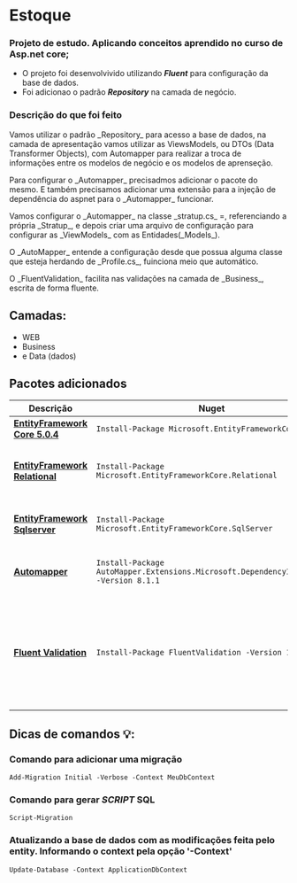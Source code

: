 # Estoque
### Projeto de estudo. Aplicando conceitos aprendido no curso de Asp.net core;

* O projeto foi desenvolvivido utilizando **_Fluent_** para configuração da base de dados.
* Foi adicionao o padrão **_Repository_** na camada de negócio.

### Descrição do que foi feito
<p>Vamos utilizar o padrão _Repository_ para acesso a base de dados, na camada de apresentação vamos utilizar as ViewsModels, ou DTOs (Data Transformer Objects), 
com Automapper para realizar a troca de informações entre os modelos de negócio e os modelos de aprenseção. <p/>
<p>Para configurar o _Automapper_ precisadmos adicionar o pacote do mesmo. E também precisamos adicionar uma extensão para a injeção de dependência do aspnet para o _Automapper_ funcionar.</p>
<p>Vamos configurar o _Automapper_ na classe _stratup.cs_ =, referenciando a própria _Stratup_, e depois criar uma arquivo de configuração para configurar as _ViewModels_ com as Entidades(_Models_).</p>
<p> O _AutoMapper_ entende a configuração desde que possua alguma classe que esteja herdando de _Profile.cs_, fuinciona meio que automático.</p>
<p> O _FluentValidation_ facilita nas validações na camada de _Business_, escrita de forma fluente.</p>

## Camadas:
* WEB
* Business
* e Data (dados)

## Pacotes adicionados
Descrição | Nuget | donet CLI | Observação
--- | --- | --- | ---
**[EntityFramework Core 5.0.4](https://www.nuget.org/packages/Microsoft.EntityFrameworkCore/5.0.4)** | `Install-Package Microsoft.EntityFrameworkCore` | `dotnet add package Microsoft.EntityFrameworkCore` | *ORM*
**[EntityFramework Relational](https://www.nuget.org/packages/Microsoft.EntityFrameworkCore.Relational/5.0.4)** | `Install-Package Microsoft.EntityFrameworkCore.Relational` | `dotnet add package Microsoft.EntityFrameworkCore.Relational` | *Pacote adicional para usar no mapeamento do Fluent na aplicação*
**[EntityFramework Sqlserver](https://www.nuget.org/packages/Microsoft.EntityFrameworkCore.SqlServer/5.0.4)** | `Install-Package Microsoft.EntityFrameworkCore.SqlServer` | `dotnet add package Microsoft.EntityFrameworkCore.SqlServer` | *Pacote adicional para comandos SQL SERVER ou gerar scripts sql*
**[Automapper](https://www.nuget.org/packages/AutoMapper.Extensions.Microsoft.DependencyInjection/)** | `Install-Package AutoMapper.Extensions.Microsoft.DependencyInjection -Version 8.1.1` | `dotnet add package AutoMapper.Extensions.Microsoft.DependencyInjection --version 8.1.1` | *Adicionando o Autommaper com a injeção de dependência*
**[Fluent Validation](https://www.nuget.org/packages/FluentValidation)** | `Install-Package FluentValidation -Version 10.0.4` | `dotnet add package FluentValidation --version 10.0.4` | *Esse framework ajudará nas validaçãoes das entidades e ficarará na cama de _Business_. Mais detalhes no site do [FluenteValidation](https://fluentvalidation.net/)*

## Dicas de comandos 💡: 
### Comando para adicionar uma migração
```
Add-Migration Initial -Verbose -Context MeuDbContext
```
### Comando para gerar *SCRIPT* SQL
```
Script-Migration
``` 
### Atualizando a base de dados com as modificações feita pelo entity. Informando o context pela opção '-Context'
```
Update-Database -Context ApplicationDbContext
``` 
